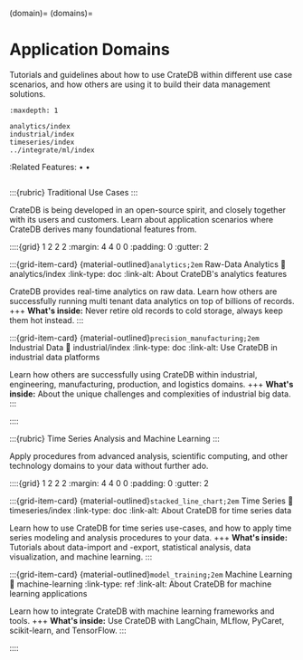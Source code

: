 (domain)=
(domains)=

# Application Domains

Tutorials and guidelines about how to use CrateDB within different use case
scenarios, and how others are using it to build their data management
solutions.


```{toctree}
:maxdepth: 1

analytics/index
industrial/index
timeseries/index
../integrate/ml/index
```

:Related Features:
  [](#document) •
  [](#fulltext) •
  [](#geospatial)

```{include} /_include/styles.html
```


:::{rubric} Traditional Use Cases
:::

CrateDB is being developed in an open-source spirit, and closely together
with its users and customers. Learn about application scenarios where CrateDB
derives many foundational features from.

::::{grid} 1 2 2 2
:margin: 4 4 0 0
:padding: 0
:gutter: 2


:::{grid-item-card} {material-outlined}`analytics;2em` Raw-Data Analytics
:link: analytics/index
:link-type: doc
:link-alt: About CrateDB's analytics features

CrateDB provides real-time analytics on raw data.
Learn how others are successfully running multi tenant data analytics on
top of billions of records.
+++
**What's inside:**
Never retire old records to cold storage, always keep them hot instead.
:::


:::{grid-item-card} {material-outlined}`precision_manufacturing;2em` Industrial Data
:link: industrial/index
:link-type: doc
:link-alt: Use CrateDB in industrial data platforms

Learn how others are successfully using CrateDB within industrial,
engineering, manufacturing, production, and logistics domains.
+++
**What's inside:**
About the unique challenges and complexities of industrial big data.
:::


::::


:::{rubric} Time Series Analysis and Machine Learning
:::

Apply procedures from advanced analysis, scientific computing, and other
technology domains to your data without further ado.

::::{grid} 1 2 2 2
:margin: 4 4 0 0
:padding: 0
:gutter: 2


:::{grid-item-card} {material-outlined}`stacked_line_chart;2em` Time Series
:link: timeseries/index
:link-type: doc
:link-alt: About CrateDB for time series data

Learn how to use CrateDB for time series use-cases,
and how to apply time series modeling and analysis procedures
to your data.
+++
**What's inside:**
Tutorials about data-import and -export, statistical
analysis, data visualization, and machine learning.
:::


:::{grid-item-card} {material-outlined}`model_training;2em` Machine Learning
:link: machine-learning
:link-type: ref
:link-alt: About CrateDB for machine learning applications

Learn how to integrate CrateDB with machine learning frameworks and tools.
+++
**What's inside:**
Use CrateDB with LangChain, MLflow, PyCaret, scikit-learn,
and TensorFlow.
:::


::::
